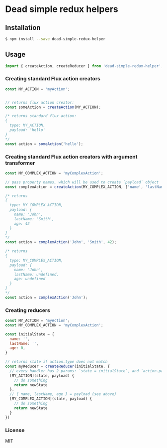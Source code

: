 # Dead simple redux helpers

## Installation

```bash
$ npm install --save dead-simple-redux-helper
```
## Usage

```javascript
import { createAction, createReducer } from 'dead-simple-redux-helper';
```

### Creating standard Flux action creators

```javascript
const MY_ACTION = 'myAction';


// returns flux action creator:
const someAction = createAction(MY_ACTION);

/* returns standard flux action:
{
  type: MY_ACTION,
  payload: 'hello'
}
*/
const action = someAction('hello');
```

### Creating standard Flux action creators with argument transformer

```javascript
const MY_COMPLEX_ACTION = 'myComplexAction';

// pass property names, which will be used to create `payload` object
const complexAction = createAction(MY_COMPLEX_ACTION, ['name', 'lastName', 'age']);

/* returns
{
  type: MY_COMPLEX_ACTION,
  payload: {
    name: 'John',
    lastName: 'Smith',
    age: 42
  }
}
*/
const action = complexAction('John', 'Smith', 42);

/* returns
{
  type: MY_COMPLEX_ACTION,
  payload: {
    name: 'John',
    lastName: undefined,
    age: undefined
  }
}
*/
const action = complexAction('John');
```

### Creating reducers

```javascript
const MY_ACTION = 'myAction';
const MY_COMPLEX_ACTION = 'myComplexAction';

const initialState = {
  name: '',
  lastName: '',
  age: 0,
}

// returns state if action.type does not match
const myReducer = createReducer(initialState, {
  // every handler has 2 params: `state = initialState`, and `action.payload`
  [MY_ACTION](state, payload) {
    // do something
    return newState
  },
  // { name, lastName, age } = payload (see above)
  [MY_COMPLEX_ACTION](state, payload) {
    // do something
    return newState
  }
})
```

### License

MIT

